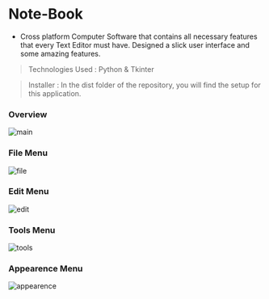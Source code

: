 # Note-Book
- Cross platform Computer Software that contains all necessary features that every Text Editor must have.
Designed a slick user interface and some amazing features.
> Technologies Used : Python & Tkinter

> Installer : In the dist folder of the repository, you will find the setup for this application.
### Overview
![main](https://user-images.githubusercontent.com/67188972/139911804-2a3edf08-e7d2-4d93-9397-480cf4cfaa8b.png)
### File Menu
![file](https://user-images.githubusercontent.com/67188972/139910715-e183af10-da4f-4b14-9dce-5a6b82efe6fd.png)
### Edit Menu
![edit](https://user-images.githubusercontent.com/67188972/139910725-a84885a0-230a-41c3-8fb5-829702b79958.png)
### Tools Menu
![tools](https://user-images.githubusercontent.com/67188972/139910734-e6e24055-a967-430e-bf89-a0cd1fc87ad2.png)
### Appearence Menu
![appearence](https://user-images.githubusercontent.com/67188972/139910741-0f2ba760-dbec-4636-b0d2-a221944f660f.png)

